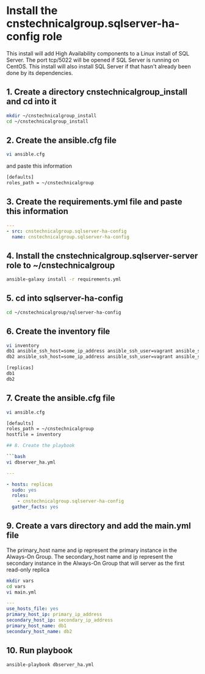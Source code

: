 # Install the cnstechnicalgroup.sqlserver-ha-config role

This install will add High Availability components to a Linux install of SQL Server. 
The port tcp/5022 will be opened if SQL Server is running on CentOS. 
This install will also install SQL Server if that hasn't already been done by its dependencies. 

## 1. Create a directory cnstechnicalgroup_install and cd into it

```bash
mkdir ~/cnstechnicalgroup_install
cd ~/cnstechnicalgroup_install
```

## 2. Create the ansible.cfg file

```bash
vi ansible.cfg 
```

and paste this information 

```bash
[defaults]
roles_path = ~/cnstechnicalgroup
```

## 3. Create the requirements.yml file and paste this information

```yaml
---
- src: cnstechnicalgroup.sqlserver-ha-config
  name: cnstechnicalgroup.sqlserver-ha-config
```


## 4. Install the cnstechnicalgroup.sqlserver-server role to ~/cnstechnicalgroup

```bash
ansible-galaxy install -r requirements.yml
```

## 5. cd into sqlserver-ha-config

```bash
cd ~/cnstechnicalgroup/sqlserver-ha-config
```

## 6. Create the inventory file 

```bash
vi inventory
db1 ansible_ssh_host=some_ip_address ansible_ssh_user=vagrant ansible_ssh_private_key_file=~/.ssh/id_rsa
db2 ansible_ssh_host=some_ip_address ansible_ssh_user=vagrant ansible_ssh_private_key_file=~/.ssh/id_rsa

[replicas]
db1
db2


```

## 7. Create the ansible.cfg file

```bash
vi ansible.cfg 
```

```bash
[defaults]
roles_path = ~/cnstechnicalgroup
hostfile = inventory

## 8. Create the playbook

```bash
vi dbserver_ha.yml
```

```yaml
---

- hosts: replicas
  sudo: yes
  roles: 
    - cnstechnicalgroup.sqlserver-ha-config
  gather_facts: yes
```

## 9. Create a vars directory and add the main.yml file

The primary_host name and ip represent the primary instance in the Always-On Group.
The secondary_host name and ip represent the secondary instance in the Always-On Group that will server as the first read-only replica

```bash
mkdir vars
cd vars
vi main.yml
```

```yaml
---
use_hosts_file: yes
primary_host_ip: primary_ip_address
secondary_host_ip: secondary_ip_address
primary_host_name: db1
secondary_host_name: db2
```


## 10. Run playbook

```bash
ansible-playbook dbserver_ha.yml
```

